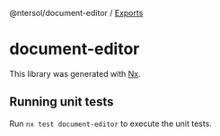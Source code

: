 @ntersol/document-editor / [Exports](modules.md)

# document-editor

This library was generated with [Nx](https://nx.dev).

## Running unit tests

Run `nx test document-editor` to execute the unit tests.
